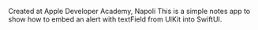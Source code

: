 Created at Apple Developer Academy, Napoli
This is a simple notes app to show how to embed an alert with textField from UIKit into SwiftUI.
